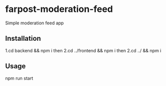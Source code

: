 # farpost-moderation-feed
Simple moderation feed app

## Installation
1.cd backend && npm i
then
2.cd ../frontend && npm i
then
2.cd ../ && npm i

## Usage
npm run start
